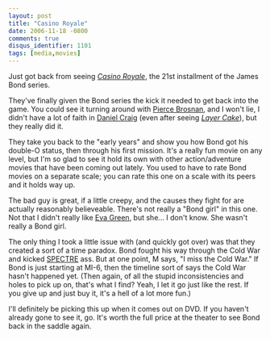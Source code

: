 ```yaml
---
layout: post
title: "Casino Royale"
date: 2006-11-18 -0800
comments: true
disqus_identifier: 1101
tags: [media,movies]
---
```

Just got back from seeing [*Casino
Royale*](http://www.sonypictures.com/movies/casinoroyale/site/), the
21st installment of the James Bond series.

 They've finally given the Bond series the kick it needed to get back
into the game. You could see it turning around with [Pierce
Brosnan](http://us.imdb.com/name/nm0000112/), and I won't lie, I didn't
have a lot of faith in [Daniel
Craig](http://us.imdb.com/name/nm0185819/) (even after seeing [*Layer
Cake*](B0009X7BDC)), but they really did it.

 They take you back to the "early years" and show you how Bond got his
double-O status, then through his first mission. It's a really fun movie
on any level, but I'm so glad to see it hold its own with other
action/adventure movies that have been coming out lately. You used to
have to rate Bond movies on a separate scale; you can rate this one on a
scale with its peers and it holds way up.

 The bad guy is great, if a little creepy, and the causes they fight for
are actually reasonably believeable. There's not really a "Bond girl" in
this one. Not that I didn't really like [Eva
Green](http://us.imdb.com/name/nm1200692/), but she... I don't know. She
wasn't really a Bond girl.

 The only thing I took a little issue with (and quickly got over) was
that they created a sort of a time paradox. Bond fought his way through
the Cold War and kicked [SPECTRE](http://en.wikipedia.org/wiki/SPECTRE)
ass. But at one point, M says, "I miss the Cold War." If Bond is just
starting at MI-6, then the timeline sort of says the Cold War hasn't
happened yet. (Then again, of all the stupid inconsistencies and holes
to pick up on, that's what I find? Yeah, I let it go just like the rest.
If you give up and just buy it, it's a hell of a lot more fun.)

 I'll definitely be picking this up when it comes out on DVD. If you
haven't already gone to see it, go. It's worth the full price at the
theater to see Bond back in the saddle again.
